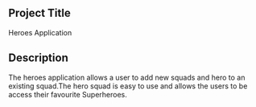 ## Project Title
 Heroes Application

## Description
The heroes application allows a user to add new squads and hero to an existing squad.The hero squad is easy to use and allows the users to be access their favourite Superheroes.

